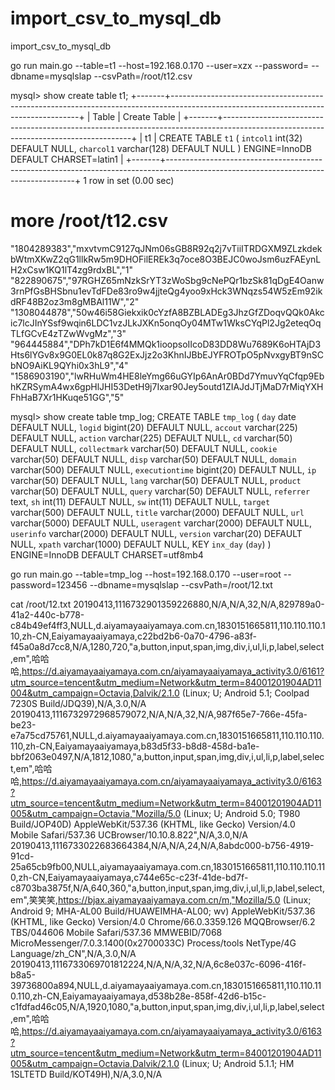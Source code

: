 # import_csv_to_mysql_db
import_csv_to_mysql_db


 go run main.go --table=t1  --host=192.168.0.170 --user=xzx --password= --dbname=mysqlslap --csvPath=/root/t12.csv
 
 mysql> show create table t1;
+-------+-------------------------------------------------------------------------------------------------------------------------------------+
| Table | Create Table                                                                                                                        |
+-------+-------------------------------------------------------------------------------------------------------------------------------------+
| t1    | CREATE TABLE `t1` (
  `intcol1` int(32) DEFAULT NULL,
  `charcol1` varchar(128) DEFAULT NULL
) ENGINE=InnoDB DEFAULT CHARSET=latin1 |
+-------+-------------------------------------------------------------------------------------------------------------------------------------+
1 row in set (0.00 sec)


# more /root/t12.csv 
"1804289383","mxvtvmC9127qJNm06sGB8R92q2j7vTiiITRDGXM9ZLzkdekbWtmXKwZ2qG1llkRw5m9DHOFilEREk3q7oce8O3BEJC0woJsm6uzFAEynLH2xCsw1KQ1lT4zg9rdxBL","1"
"822890675","97RGHZ65mNzkSrYT3zWoSbg9cNePQr1bzSk81qDgE4Oanw3rnPfGsBHSbnu1evTdFDe83ro9w4jjteQg4yoo9xHck3WNqzs54W5zEm92ikdRF48B2oz3m8gMBAl11W","2"
"1308044878","50w46i58Giekxik0cYzfA8BZBLADEg3JhzGfZDoqvQQk0Akcic7lcJInYSsf9wqin6LDC1vzJLkJXKn5onqOy04MTw1WksCYqPl2Jg2eteqOqTLfGCvE4zTZwWvgMz","3"
"964445884","DPh7kD1E6f4MMQk1ioopsoIIcoD83DD8Wu7689K6oHTAjD3Hts6lYGv8x9G0EL0k87q8G2ExJjz2o3KhnIJBbEJYFROTpO5pNvxgyBT9nSCbNO9AiKL9QYhi0x3hL9","4"
"1586903190","lwRHuWm4HE8leYmg66uGYIp6AnAr0BDd7YmuvYqCfqp9EbhKZRSymA4wx6gpHlJHI53DetH9j7Ixar90Jey5outd1ZIAJdJTjMaD7rMiqYXHFhHaB7Xr1HKuqe51GG","5"

mysql> show create table tmp_log;
CREATE TABLE `tmp_log` (
  `day` date DEFAULT NULL,
  `logid` bigint(20) DEFAULT NULL,
  `accout` varchar(225) DEFAULT NULL,
  `action` varchar(225) DEFAULT NULL,
  `cd` varchar(50) DEFAULT NULL,
  `collectmark` varchar(50) DEFAULT NULL,
  `cookie` varchar(50) DEFAULT NULL,
  `disp` varchar(50) DEFAULT NULL,
  `domain` varchar(500) DEFAULT NULL,
  `executiontime` bigint(20) DEFAULT NULL,
  `ip` varchar(50) DEFAULT NULL,
  `lang` varchar(50) DEFAULT NULL,
  `product` varchar(50) DEFAULT NULL,
  `query` varchar(50) DEFAULT NULL,
  `referrer` text,
  `sh` int(11) DEFAULT NULL,
  `sw` int(11) DEFAULT NULL,
  `target` varchar(500) DEFAULT NULL,
  `title` varchar(2000) DEFAULT NULL,
  `url` varchar(5000) DEFAULT NULL,
  `useragent` varchar(2000) DEFAULT NULL,
  `userinfo` varchar(2000) DEFAULT NULL,
  `version` varchar(20) DEFAULT NULL,
  `xpath` varchar(1000) DEFAULT NULL,
  KEY `inx_day` (`day`)
) ENGINE=InnoDB DEFAULT CHARSET=utf8mb4

 go run main.go --table=tmp_log  --host=192.168.0.170 --user=root --password=123456 --dbname=mysqlslap --csvPath=/root/12.txt
 
 
 cat /root/12.txt 
20190413,1116732901359226880,N/A,N/A,32,N/A,829789a0-41a2-440c-b778-c84b49ef4ff3,NULL,d.aiyamayaaiyamaya.com.cn,1830151665811,110.110.110.110,zh-CN,Eaiyamayaaiyamaya,c22bd2b6-0a70-4796-a83f-f45a0a8d7cc8,N/A,1280,720,"a,button,input,span,img,div,i,ul,li,p,label,select,em",哈哈哈,https://d.aiyamayaaiyamaya.com.cn/aiyamayaaiyamaya_activity3.0/6161?utm_source=tencent&utm_medium=Network&utm_term=84001201904AD11004&utm_campaign=Octavia,Dalvik/2.1.0 (Linux; U; Android 5.1; Coolpad 7230S Build/JDQ39),N/A,3.0,N/A
20190413,1116732972968579072,N/A,N/A,32,N/A,987f65e7-766e-45fa-be23-e7a75cd75761,NULL,d.aiyamayaaiyamaya.com.cn,1830151665811,110.110.110.110,zh-CN,Eaiyamayaaiyamaya,b83d5f33-b8d8-458d-ba1e-bbf2063e0497,N/A,1812,1080,"a,button,input,span,img,div,i,ul,li,p,label,select,em",哈哈哈,https://d.aiyamayaaiyamaya.com.cn/aiyamayaaiyamaya_activity3.0/6163?utm_source=tencent&utm_medium=Network&utm_term=84001201904AD11005&utm_campaign=Octavia,"Mozilla/5.0 (Linux; U; Android 5.0; T980 Build/JOP40D) AppleWebKit/537.36 (KHTML, like Gecko) Version/4.0 Mobile Safari/537.36 UCBrowser/10.10.8.822",N/A,3.0,N/A
20190413,1116733022683664384,N/A,N/A,24,N/A,8abdc000-b756-4919-91cd-25a65cb9fb00,NULL,aiyamayaaiyamaya.com.cn,1830151665811,110.110.110.110,zh-CN,Eaiyamayaaiyamaya,c744e65c-c23f-41de-bd7f-c8703ba3875f,N/A,640,360,"a,button,input,span,img,div,i,ul,li,p,label,select,em",笑笑笑,https://bjax.aiyamayaaiyamaya.com.cn/m,"Mozilla/5.0 (Linux; Android 9; MHA-AL00 Build/HUAWEIMHA-AL00; wv) AppleWebKit/537.36 (KHTML, like Gecko) Version/4.0 Chrome/66.0.3359.126 MQQBrowser/6.2 TBS/044606 Mobile Safari/537.36 MMWEBID/7068 MicroMessenger/7.0.3.1400(0x2700033C) Process/tools NetType/4G Language/zh_CN",N/A,3.0,N/A
20190413,1116733069701812224,N/A,N/A,32,N/A,6c8e037c-6096-416f-b8a5-39736800a894,NULL,d.aiyamayaaiyamaya.com.cn,1830151665811,110.110.110.110,zh-CN,Eaiyamayaaiyamaya,d538b28e-858f-42d6-b15c-c1fdfad46c05,N/A,1920,1080,"a,button,input,span,img,div,i,ul,li,p,label,select,em",哈哈哈,https://d.aiyamayaaiyamaya.com.cn/aiyamayaaiyamaya_activity3.0/6163?utm_source=tencent&utm_medium=Network&utm_term=84001201904AD11005&utm_campaign=Octavia,Dalvik/2.1.0 (Linux; U; Android 5.1.1; HM 1SLTETD Build/KOT49H),N/A,3.0,N/A
 
